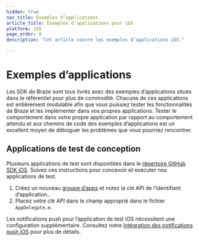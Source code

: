 ```yaml
---
hidden: true
nav_title: Exemples d’applications
article_title: Exemples d’applications pour iOS
platform: iOS
page_order: 9
description: "Cet article couvre les exemples d’applications iOS."

---
```


# Exemples d’applications

Les SDK de Braze sont tous livrés avec des exemples d’applications situés dans le référentiel pour plus de commodité. Chacune de ces applications est entièrement modulable afin que vous puissiez tester les fonctionnalités de Braze et les implémenter dans vos propres applications. Tester le comportement dans votre propre application par rapport au comportement attendu et aux chemins de code des exemples d’applications est un excellent moyen de déboguer les problèmes que vous pourriez rencontrer.

## Applications de test de conception
Plusieurs applications de test sont disponibles dans le [répertoire GitHub SDK iOS][1]. Suivez ces instructions pour concevoir et exécuter nos applications de test.

1. Créez un nouveau [groupe d’apps][25] et notez la clé API de l’identifiant d’application..
2. Placez votre clé API dans le champ approprié dans le fichier `AppDelegate.m`.

Les notifications push pour l’application de test iOS nécessitent une configuration supplémentaire. Consultez notre [Intégration des notifications push iOS][7] pour plus de détails.

[1]: https://github.com/appboy/appboy-ios-sdk "Appboy iOS GitHub Repository"
[25]: {{site.baseurl}}/developer_guide/platform_wide/app_group_configuration/#creating-your-app-group-in-my-apps
[7]: {{site.baseurl}}/developer_guide/platform_integration_guides/swift/push_notifications/integration/
